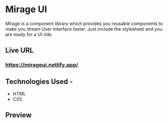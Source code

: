 # Mirage UI 

Mirage is a component library which provides you reusable components to make you dream User Interface faster.
Just include the stylesheet and you are ready for a UI ride.

## Live URL



### https://mirageui.netlify.app/


## Technologies Used -
- HTML
- CSS

## Preview
